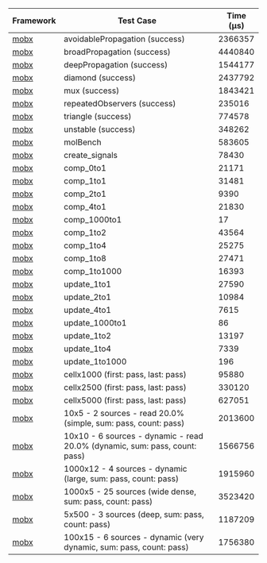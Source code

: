 | Framework | Test Case | Time (μs) |
| --- | --- | --- |
| [mobx](https://github.com/mobxjs/mobx.dart) | avoidablePropagation (success) | 2366357 |
| [mobx](https://github.com/mobxjs/mobx.dart) | broadPropagation (success) | 4440840 |
| [mobx](https://github.com/mobxjs/mobx.dart) | deepPropagation (success) | 1544177 |
| [mobx](https://github.com/mobxjs/mobx.dart) | diamond (success) | 2437792 |
| [mobx](https://github.com/mobxjs/mobx.dart) | mux (success) | 1843421 |
| [mobx](https://github.com/mobxjs/mobx.dart) | repeatedObservers (success) | 235016 |
| [mobx](https://github.com/mobxjs/mobx.dart) | triangle (success) | 774578 |
| [mobx](https://github.com/mobxjs/mobx.dart) | unstable (success) | 348262 |
| [mobx](https://github.com/mobxjs/mobx.dart) | molBench | 583605 |
| [mobx](https://github.com/mobxjs/mobx.dart) | create_signals | 78430 |
| [mobx](https://github.com/mobxjs/mobx.dart) | comp_0to1 | 21171 |
| [mobx](https://github.com/mobxjs/mobx.dart) | comp_1to1 | 31481 |
| [mobx](https://github.com/mobxjs/mobx.dart) | comp_2to1 | 9390 |
| [mobx](https://github.com/mobxjs/mobx.dart) | comp_4to1 | 21830 |
| [mobx](https://github.com/mobxjs/mobx.dart) | comp_1000to1 | 17 |
| [mobx](https://github.com/mobxjs/mobx.dart) | comp_1to2 | 43564 |
| [mobx](https://github.com/mobxjs/mobx.dart) | comp_1to4 | 25275 |
| [mobx](https://github.com/mobxjs/mobx.dart) | comp_1to8 | 27471 |
| [mobx](https://github.com/mobxjs/mobx.dart) | comp_1to1000 | 16393 |
| [mobx](https://github.com/mobxjs/mobx.dart) | update_1to1 | 27590 |
| [mobx](https://github.com/mobxjs/mobx.dart) | update_2to1 | 10984 |
| [mobx](https://github.com/mobxjs/mobx.dart) | update_4to1 | 7615 |
| [mobx](https://github.com/mobxjs/mobx.dart) | update_1000to1 | 86 |
| [mobx](https://github.com/mobxjs/mobx.dart) | update_1to2 | 13197 |
| [mobx](https://github.com/mobxjs/mobx.dart) | update_1to4 | 7339 |
| [mobx](https://github.com/mobxjs/mobx.dart) | update_1to1000 | 196 |
| [mobx](https://github.com/mobxjs/mobx.dart) | cellx1000 (first: pass, last: pass) | 95880 |
| [mobx](https://github.com/mobxjs/mobx.dart) | cellx2500 (first: pass, last: pass) | 330120 |
| [mobx](https://github.com/mobxjs/mobx.dart) | cellx5000 (first: pass, last: pass) | 627051 |
| [mobx](https://github.com/mobxjs/mobx.dart) | 10x5 - 2 sources - read 20.0% (simple, sum: pass, count: pass) | 2013600 |
| [mobx](https://github.com/mobxjs/mobx.dart) | 10x10 - 6 sources - dynamic - read 20.0% (dynamic, sum: pass, count: pass) | 1566756 |
| [mobx](https://github.com/mobxjs/mobx.dart) | 1000x12 - 4 sources - dynamic (large, sum: pass, count: pass) | 1915960 |
| [mobx](https://github.com/mobxjs/mobx.dart) | 1000x5 - 25 sources (wide dense, sum: pass, count: pass) | 3523420 |
| [mobx](https://github.com/mobxjs/mobx.dart) | 5x500 - 3 sources (deep, sum: pass, count: pass) | 1187209 |
| [mobx](https://github.com/mobxjs/mobx.dart) | 100x15 - 6 sources - dynamic (very dynamic, sum: pass, count: pass) | 1756380 |
